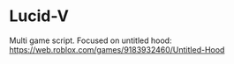 # Lucid-V
Multi game script. Focused on untitled hood: https://web.roblox.com/games/9183932460/Untitled-Hood
